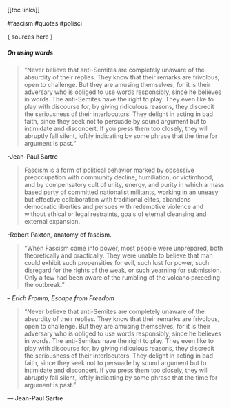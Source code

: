 [[toc links]] 

#fascism #quotes #polisci   

{ sources here }

##### On using words

> “Never believe that anti-Semites are completely unaware of the absurdity of their replies. They know that their remarks are frivolous, open to challenge. But they are amusing themselves, for it is their adversary who is obliged to use words responsibly, since he believes in words. The anti-Semites have the right to play. They even like to play with discourse for, by giving ridiculous reasons, they discredit the seriousness of their interlocutors. They delight in acting in bad faith, since they seek not to persuade by sound argument but to intimidate and disconcert. If you press them too closely, they will abruptly fall silent, loftily indicating by some phrase that the time for argument is past.”

-Jean-Paul Sartre


> Fascism is a form of political behavior marked by obsessive preoccupation with community decline, humiliation, or victimhood, and by compensatory cult of unity, energy, and purity in which a mass based party of committed nationalist militants, working in an uneasy but effective collaboration with traditional elites, abandons democratic liberties and persues with redemptive violence and without ethical or legal restraints, goals of eternal cleansing and external expansion. 

-Robert Paxton, anatomy of fascism.  


> “When Fascism came into power, most people were unprepared, both theoretically and practically. They were unable to believe that man could exhibit such propensities for evil, such lust for power, such disregard for the rights of the weak, or such yearning for submission. Only a few had been aware of the rumbling of the volcano preceding the outbreak.”

_– Erich Fromm, Escape from Freedom_  

> “Never believe that anti-Semites are completely unaware of the absurdity of their replies. They know that their remarks are frivolous, open to challenge. But they are amusing themselves, for it is their adversary who is obliged to use words responsibly, since he believes in words. The anti-Semites have the right to play. They even like to play with discourse for, by giving ridiculous reasons, they discredit the seriousness of their interlocutors. They delight in acting in bad faith, since they seek not to persuade by sound argument but to intimidate and disconcert. If you press them too closely, they will abruptly fall silent, loftily indicating by some phrase that the time for argument is past.”

  ― Jean-Paul Sartre
